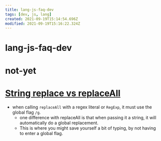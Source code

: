 ```yaml
---
title: lang-js-faq-dev
tags: [dev, js, lang]
created: 2021-09-19T15:14:54.696Z
modified: 2021-09-19T15:16:22.324Z
---
```


# lang-js-faq-dev

# not-yet

# [String replace vs replaceAll](https://stackoverflow.com/questions/67296652)
- when calling `replaceAll` with a regex literal or `RegExp`, it must use the global flag `/g`. 
  - one difference with replaceAll is that when passing it a string, it will automatically do a global replacement. 
  - This is where you might save yourself a bit of typing, by not having to enter a global flag.
